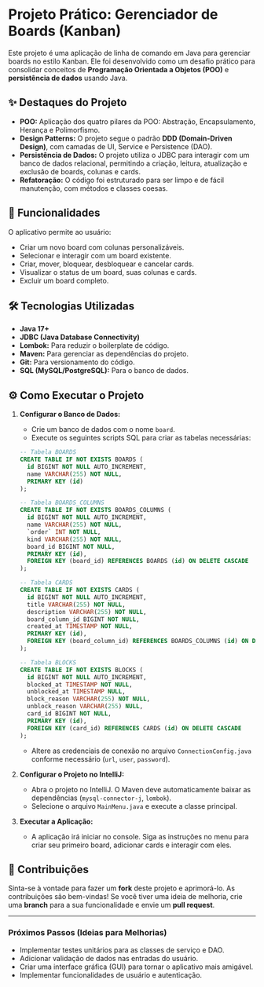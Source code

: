 # Projeto Prático: Gerenciador de Boards (Kanban)

Este projeto é uma aplicação de linha de comando em Java para gerenciar boards no estilo Kanban. Ele foi desenvolvido como um desafio prático para consolidar conceitos de **Programação Orientada a Objetos (POO)** e **persistência de dados** usando Java.

## ✨ Destaques do Projeto

* **POO:** Aplicação dos quatro pilares da POO: Abstração, Encapsulamento, Herança e Polimorfismo.
* **Design Patterns:** O projeto segue o padrão **DDD (Domain-Driven Design)**, com camadas de UI, Service e Persistence (DAO).
* **Persistência de Dados:** O projeto utiliza o JDBC para interagir com um banco de dados relacional, permitindo a criação, leitura, atualização e exclusão de boards, colunas e cards.
* **Refatoração:** O código foi estruturado para ser limpo e de fácil manutenção, com métodos e classes coesas.

## 🚀 Funcionalidades

O aplicativo permite ao usuário:

* Criar um novo board com colunas personalizáveis.
* Selecionar e interagir com um board existente.
* Criar, mover, bloquear, desbloquear e cancelar cards.
* Visualizar o status de um board, suas colunas e cards.
* Excluir um board completo.

## 🛠️ Tecnologias Utilizadas

* **Java 17+**
* **JDBC (Java Database Connectivity)**
* **Lombok:** Para reduzir o boilerplate de código.
* **Maven:** Para gerenciar as dependências do projeto.
* **Git:** Para versionamento do código.
* **SQL (MySQL/PostgreSQL):** Para o banco de dados.

## ⚙️ Como Executar o Projeto

1.  **Configurar o Banco de Dados:**
    * Crie um banco de dados com o nome `board`.
    * Execute os seguintes scripts SQL para criar as tabelas necessárias:

    ```sql
    -- Tabela BOARDS
    CREATE TABLE IF NOT EXISTS BOARDS (
      id BIGINT NOT NULL AUTO_INCREMENT,
      name VARCHAR(255) NOT NULL,
      PRIMARY KEY (id)
    );

    -- Tabela BOARDS_COLUMNS
    CREATE TABLE IF NOT EXISTS BOARDS_COLUMNS (
      id BIGINT NOT NULL AUTO_INCREMENT,
      name VARCHAR(255) NOT NULL,
      `order` INT NOT NULL,
      kind VARCHAR(255) NOT NULL,
      board_id BIGINT NOT NULL,
      PRIMARY KEY (id),
      FOREIGN KEY (board_id) REFERENCES BOARDS (id) ON DELETE CASCADE
    );

    -- Tabela CARDS
    CREATE TABLE IF NOT EXISTS CARDS (
      id BIGINT NOT NULL AUTO_INCREMENT,
      title VARCHAR(255) NOT NULL,
      description VARCHAR(255) NOT NULL,
      board_column_id BIGINT NOT NULL,
      created_at TIMESTAMP NOT NULL,
      PRIMARY KEY (id),
      FOREIGN KEY (board_column_id) REFERENCES BOARDS_COLUMNS (id) ON DELETE CASCADE
    );

    -- Tabela BLOCKS
    CREATE TABLE IF NOT EXISTS BLOCKS (
      id BIGINT NOT NULL AUTO_INCREMENT,
      blocked_at TIMESTAMP NOT NULL,
      unblocked_at TIMESTAMP NULL,
      block_reason VARCHAR(255) NOT NULL,
      unblock_reason VARCHAR(255) NULL,
      card_id BIGINT NOT NULL,
      PRIMARY KEY (id),
      FOREIGN KEY (card_id) REFERENCES CARDS (id) ON DELETE CASCADE
    );
    ```

    * Altere as credenciais de conexão no arquivo `ConnectionConfig.java` conforme necessário (`url`, `user`, `password`).

2.  **Configurar o Projeto no IntelliJ:**
    * Abra o projeto no IntelliJ. O Maven deve automaticamente baixar as dependências (`mysql-connector-j`, `lombok`).
    * Selecione o arquivo `MainMenu.java` e execute a classe principal.

3.  **Executar a Aplicação:**
    * A aplicação irá iniciar no console. Siga as instruções no menu para criar seu primeiro board, adicionar cards e interagir com eles.

## 🤝 Contribuições

Sinta-se à vontade para fazer um **fork** deste projeto e aprimorá-lo. As contribuições são bem-vindas! Se você tiver uma ideia de melhoria, crie uma **branch** para a sua funcionalidade e envie um **pull request**.

---

### Próximos Passos (Ideias para Melhorias)

* Implementar testes unitários para as classes de serviço e DAO.
* Adicionar validação de dados nas entradas do usuário.
* Criar uma interface gráfica (GUI) para tornar o aplicativo mais amigável.
* Implementar funcionalidades de usuário e autenticação.